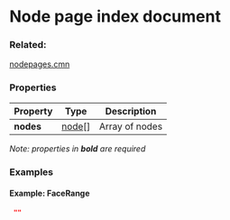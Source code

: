 # Node page index document



### Related:

[nodepages.cmn](nodepages.cmn.md)
### Properties

| Property | Type | Description |
| --- | --- | --- |
| **nodes** | [node](node.cmn.md)[] | Array of nodes |

*Note: properties in **bold** are required*

### Examples 

#### Example: FaceRange 

```json
 "" 
```

